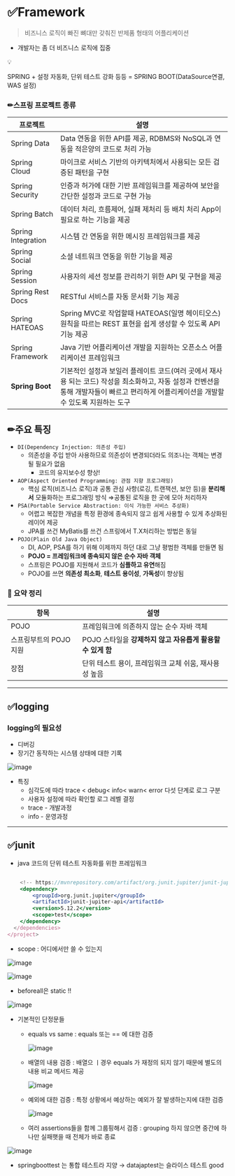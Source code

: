 # ✅Framework

> 비즈니스 로직이 빠진 뼈대만 갖춰진 반제품 형태의 어플리케이션
> 
- 개발자는 좀 더 비즈니스 로직에 집중

<aside>
💡

SPRING + 설정 자동화, 단위 테스트 강화 등등 = SPRING BOOT(DataSource연결, WAS 설정)

</aside>

### **✏스프링 프로젝트 종류**

| **프로젝트** | **설명** |
| --- | --- |
| Spring Data | Data 연동을 위한 API를 제공, RDBMS와 NoSQL과 연동을 적은양의 코드로 처리 가능 |
| Spring Cloud | 마이크로 서비스 기반의 아키텍처에서 사용되는 모든 검증된 패턴을 구현 |
| Spring Security | 인증과 허가에 대한 기반 프레임워크를 제공하여 보안을 간단한 설정과 코드로 구현 가능 |
| Spring Batch | 데이터 처리, 흐름제어, 실패 제처리 등 배치 처리 App이 필요로 하는 기능을 제공 |
| Spring Integration | 시스템 간 연동을 위한 메시징 프레임워크를 제공 |
| Spring Social | 소셜 네트워크 연동을 위한 기능을 제공 |
| Spring Session | 사용자의 세션 정보를 관리하기 위한 API 및 구현을 제공 |
| Spring Rest Docs | RESTful 서비스를 자동 문서화 기능 제공 |
| Spring HATEOAS | Spring MVC로 작업할때 HATEOAS(일명 헤이티오스) 원칙을 따르는 REST 표현을 쉽게 생성할 수 있도록 API 기능 제공 |
| Spring Framework | Java 기반 어플리케이션 개발을 지원하는 오픈소스 어플리케이션 프레임워크 |
| **Spring Boot** | 기본적인 설정과 보일러 플레이트 코드(여러 곳에서 재사용 되는 코드) 작성을 최소화하고, 자동 설정과 컨벤션을 통해 개발자들이 빠르고 편리하게 어플리케이션을 개발할수 있도록 지원하는 도구 |

## **✏주요 특징**

- `DI(Dependency Injection: 의존성 주입)`
    - 의존성을 주입 받아 사용하므로 의존성이 변경되더라도 의조나는 객체는 변경될 필요가 없음
        - 코드의 유지보수성 향상!
- `AOP(Aspect Oriented Programming: 관점 지향 프로그래밍)`
    - 핵심 로직(비즈니스 로직)과 공통 관심 사항(로깅, 트랜잭션, 보안 등)을 **분리해서** 모듈화하는 프로그래밍 방식
    ⇒공통된 로직을 한 곳에 모아 처리하자
- `PSA(Portable Service Abstraction: 이식 가능한 서비스 추상화)`
    - 어렵고 복잡한 개념을 특정 환경에 종속되지 않고 쉽게 사용할 수 있게 추상화된 레이어 제공
    - JPA를 쓰건 MyBatis를 쓰건 스프링에서 T.X처리하는 방법은 동일
- `POJO(Plain Old Java Object)`
    - DI, AOP, PSA를 하기 위해 이제까지 하던 대로 그냥 평범한 객체를 만들면 됨
    - **POJO = 프레임워크에 종속되지 않은 순수 자바 객체**
    - 스프링은 POJO를 지원해서 코드가 **심플하고 유연**해짐
    - POJO를 쓰면 **의존성 최소화**, **테스트 용이성**, **가독성**이 향상됨

### 📌 요약 정리

| 항목 | 설명 |
| --- | --- |
| POJO | 프레임워크에 의존하지 않는 순수 자바 객체 |
| 스프링부트의 POJO 지원 | POJO 스타일을 **강제하지 않고 자유롭게 활용할 수 있게 함** |
| 장점 | 단위 테스트 용이, 프레임워크 교체 쉬움, 재사용성 높음 |

---

## ✅logging

### logging의 필요성

- 디버깅
- 장기간 동작하는 시스템 상태에 대한 기록

![image](https://github.com/user-attachments/assets/858f1aa9-5d1f-4d54-a00c-fe3f4bb19d6a)


- 특징
    - 심각도에 따라 trace < debug< info< warn< error 다섯 단계로 로그 구분
    - 사용자 설정에 따라 확인할 로그 레벨 결정
    - trace - 개발과정
    - info - 운영과정

---

## ✅junit

- java 코드의 단위 테스트 자동화를 위한 프레임워크

```jsx

	<!-- https://mvnrepository.com/artifact/org.junit.jupiter/junit-jupiter-api -->
	<dependency>
	    <groupId>org.junit.jupiter</groupId>
	    <artifactId>junit-jupiter-api</artifactId>
	    <version>5.12.2</version>
	    <scope>test</scope>
	</dependency>
  </dependencies>
</project>
```

- scope : 어디에서만 쓸 수 있는지

![image](https://github.com/user-attachments/assets/dfbc5701-5538-4a4b-b103-7b6252ffb9f0)


![image](https://github.com/user-attachments/assets/19902e47-d41b-4d8b-a8aa-50e8272500ee)

- beforeall은 static !!


![image](https://github.com/user-attachments/assets/67b800a7-035c-41be-ad2f-0629c9dce470)


- 기본적인 단정문들
    - equals vs same : equals 또는 == 에 대한 검증
        

        ![image](https://github.com/user-attachments/assets/9b302d02-986c-4a00-b8a1-7ce532d2e67e)
      
    - 배열의 내용 검증 : 배열으 ㅣ경우 equals 가 재정의 되지 않기 때문에 별도의 내용 비교 메서드 제공
        

        ![image](https://github.com/user-attachments/assets/c2fefaa2-5579-4695-9343-f2a4b0de36f7)

        
    - 예외에 대한 검증 : 특정 상황에서 예상하는 예외가 잘 발생하는지에 대한 검증
        

        ![image](https://github.com/user-attachments/assets/297ca7be-ff79-4aa9-8122-360e79949f5a)

        
    
    - 여러 assertions들을 함께 그룹핑해서 검증 : grouping 하지 않으면 중간에 하나만 실패햇을 때 전체가 바로 종료
    

![image](https://github.com/user-attachments/assets/756461c8-7c1c-4632-8596-6c15a1a12c97)


- springboottest 는 통합 테스트라 지양 → datajaptest는 슬라이스 테스트 good
